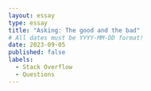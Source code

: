 ```yaml
---
layout: essay
type: essay
title: "Asking: The good and the bad"
# All dates must be YYYY-MM-DD format!
date: 2023-09-05
published: false
labels:
  - Stack Overflow
  - Questions
---
```




